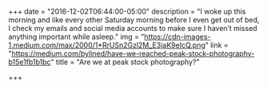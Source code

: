 +++
date = "2016-12-02T06:44:00-05:00"
description = "I woke up this morning and like every other Saturday morning before I even get out of bed, I check my emails and social media accounts to make sure I haven’t missed anything important while asleep."
img = "https://cdn-images-1.medium.com/max/2000/1*RrUSn2Gzl2M_E3jaK9eIcQ.png"
link = "https://medium.com/bylined/have-we-reached-peak-stock-photography-b15e1fb1b1bc"
title = "Are we at peak stock photography?"

+++
